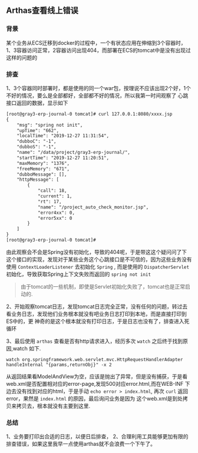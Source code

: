 ## Arthas查看线上错误

### 背景

某个业务从ECS迁移到docker的过程中，一个有状态应用在伸缩到3个容器时，1、3容器访问正常，2容器访问出现404，而部署在ECS的tomcat中是没有出现过
这样的问题的

### 排查

1、3个容器同时部署时，都是使用的同一个war包，按理说不应该出现2个好，1个不好的情况，要么是全部都好，全部都不好的情况，所以我第一时间观察了
心跳接口返回的数据，显示如下
```txt
[root@gray3-erp-journal-0 tomcat]# curl 127.0.0.1:8080/xxxx.jsp
{
    "msg": "spring not init",
    "upTime": "662",
    "localTime": "2019-12-27 11:31:54",
    "dubboC": "-1",
    "dubboS": "-1",
    "name": "/data/project/gray3-erp-journal/",
    "startTime": "2019-12-27 11:20:51",
    "maxMemory": "1376",
    "freeMemory": "671",
    "dubboMessage": [],
    "httpMessage": [
        {
            "call": 18,
            "current": 1,
            "rt": 17,
            "name": "/project_auto_check_monitor.jsp",
            "error4xx": 0,
            "error5xx": 0
        }
    ]
}
[root@gray3-erp-journal-0 tomcat]#
``` 

由此观察会不会是Spring没有初始化，导致的404呢，于是带这这个疑问问了下这个接口的实现，发现对于某些业务这个心跳接口是不可信的，因为这些业务没有使用
 `ContextLoaderListener` 去初始化 `Spring` , 而是使用的 `DispatcherServlet` 初始化，导致获取Spring上下文失败而返回的 `spring not init`
 
> 由于tomcat的一些机制，即使是Servlet初始化失败了，tomcat也是正常启动的.
 
2、开始观察tomcat日志，发现tomcat日志完全正常，没有任何的问题，转过去看业务日志，发现他们业务根本就没有吧业务日志打印到本地，而是直接打印到ES中的，更
神奇的是这个根本就没有打印日志，于是日志也没有了，排查进入死循环

3、最后使用 `arthas` 查看是否有http请求进入，经历多次 `watch` 之后终于找到原因,watch 如下.

```
watch org.springframework.web.servlet.mvc.HttpRequestHandlerAdapter handleInternal "{params,returnObj}" -x 2
```

从返回结果看ModelAndView为空，应该是抛出了异常，但是没有捕获，于是看web.xml是否配置相对应的error-page,发现500对应error.html,而在WEB-INF
下边去没有找到对应的html，于是手动 `echo error > index.html`, 再次 `curl` 返回error，果然是 `index.html` 的原因，最后询问业务是因为
这个web.xml是到处拷贝来拷贝去，根本就没有主要到这里.


### 总结

1、业务要打印出合适的日志，以便日后排查，
2、合理利用工具能够更加有限的排查错误，如果这里我早一点使用arthas就不会浪费一个下午了。